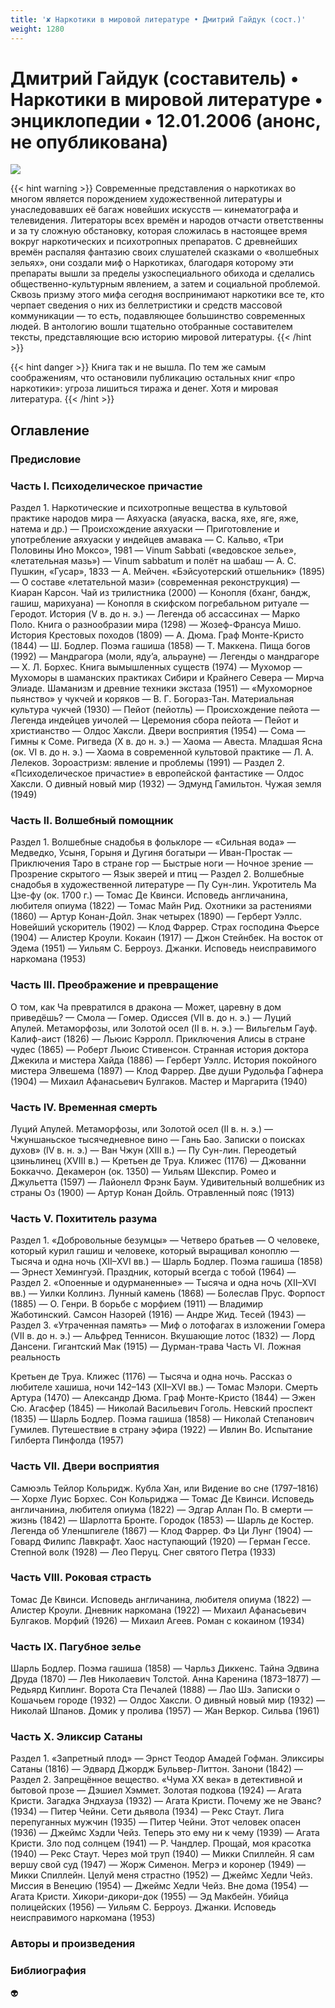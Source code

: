 ```yaml
---
title: '✘ Наркотики в мировой литературе • Дмитрий Гайдук (сост.)'
weight: 1280
---
```


# Дмитрий Гайдук (составитель) • **Наркотики в мировой литературе** • энциклопедии • 12.01.2006 (анонс, не опубликована)

![](/img/gajduk200.jpg)

{{< hint warning >}}
Современные представления о наркотиках во многом является порождением художественной литературы и унаследовавших её багаж новейших искусств — кинематографа и телевидения. Литераторы всех времён и народов отчасти ответственны и за ту сложную обстановку, которая сложилась в настоящее время вокруг наркотических и психотропных препаратов. С древнейших времён распаляя фантазию своих слушателей сказками о «волшебных зельях», они создали миф о Наркотиках, благодаря которому эти препараты вышли за пределы узкоспециального обихода и сделались общественно-культурным явлением, а затем и социальной проблемой. Сквозь призму этого мифа сегодня воспринимают наркотики все те, кто черпает сведения о них из беллетристики и средств массовой коммуникации — то есть, подавляющее большинство современных людей. В антологию вошли тщательно отобранные составителем тексты, представляющие всю историю мировой литературы.
{{< /hint >}}

{{< hint danger >}}
Книга так и не вышла. По тем же самым соображениям, что остановили публикацию остальных книг «про наркотики»: угроза лишиться тиража и денег. Хотя и мировая литература.
{{< /hint >}}

## Оглавление

### Предисловие

### Часть I. Психоделическое причастие

Раздел 1. Наркотические и психотропные вещества в культовой практике народов мира — Аяхуаска (аяуаска, васка, яхе, яге, яже, натема и др.) — Происхождение аяхуаски — Приготовление и употребление аяхуаски у индейцев амавака — С. Кальво, «Три Половины Ино Моксо», 1981 — Vinum Sabbati («ведовское зелье», «летательная мазь») — Vinum sabbatum и полёт на шабаш — А. С. Пушкин, «Гусар», 1833 — А. Мейчен. «Бэйсуотерский отшельник» (1895) — О составе «летательной мази» (современная реконструкция) — Киаран Карсон. Чай из трилистника (2000) — Конопля (бханг, бандж, гашиш, марихуана) — Конопля в скифском погребальном ритуале — Геродот. История (V в. до н. э.) — Легенда об ассассинах — Марко Поло. Книга о разнообразии мира (1298) — Жозеф-Франсуа Мишо. История Крестовых походов (1809) — А. Дюма. Граф Монте-Кристо (1844) — Ш. Бодлер. Поэма гашиша (1858) — Т. Маккена. Пища богов (1992) — Мандрагора (моли, яду’а, альрауне) — Легенды о мандрагоре — Х. Л. Борхес. Книга вымышленных существ (1974) — Мухомор — Мухоморы в шаманских практиках Сибири и Крайнего Севера — Мирча Элиаде. Шаманизм и древние техники экстаза (1951) — «Мухоморное пьянство» у чукчей и коряков — В. Г. Богораз-Тан. Материальная культура чукчей (1930) — Пейот (пейотль) — Происхождение пейота — Легенда индейцев уичолей — Церемония сбора пейота — Пейот и христианство — Олдос Хаксли. Двери восприятия (1954) — Сома — Гимны к Соме. Ригведа (X в. до н. э.) — Хаома — Авеста. Младшая Ясна (ок. VI в. до н. э.) — Хаома в современной культовой практике — Л. А. Лелеков. Зороастризм: явление и проблемы (1991) —
Раздел 2. «Психоделическое причастие» в европейской фантастике — Олдос Хаксли. О дивный новый мир (1932) — Эдмунд Гамильтон. Чужая земля (1949)

### Часть II. Волшебный помощник

Раздел 1. Волшебные снадобья в фольклоре — «Сильная вода» — Медведко, Усыня, Горыня и Дугиня богатыри — Иван-Простак — Приключения Таро в стране гор — Быстрые ноги — Ночное зрение — Прозрение скрытого — Язык зверей и птиц — Раздел 2. Волшебные снадобья в художественной литературе — Пу Сун-лин. Укротитель Ма Цзе-фу (ок. 1700 г.) — Томас Де Квинси. Исповедь англичанина, любителя опиума (1822) — Томас Майн Рид. Охотники за растениями (1860) — Артур Конан-Дойл. Знак четырех (1890) — Герберт Уэллс. Новейший ускоритель (1902) — Клод Фаррер. Страх господина Фьерсе (1904) — Алистер Кроули. Кокаин (1917) — Джон Стейнбек. На восток от Эдема (1951) — Уильям С. Берроуз. Джанки. Исповедь неисправимого наркомана (1953)

### Часть III. Преображение и превращение

О том, как Ча превратился в дракона — Может, царевну в дом приведёшь? — Смола — Гомер. Одиссея (VII в. до н. э.) — Луций Апулей. Метаморфозы, или Золотой осел (II в. н. э.) — Вильгельм Гауф. Калиф-аист (1826) — Льюис Кэрролл. Приключения Алисы в стране чудес (1865) — Роберт Льюис Стивенсон. Странная история доктора Джекила и мистера Хайда (1886) — Герберт Уэллс. История покойного мистера Элвешема (1897) — Клод Фаррер. Две души Рудольфа Гафнера (1904) — Михаил Афанасьевич Булгаков. Мастер и Маргарита (1940)

### Часть IV. Временная смерть

Луций Апулей. Метаморфозы, или Золотой осел (II в. н. э.) — Чжуншаньское тысячедневное вино — Гань Бао. Записки о поисках духов» (IV в. н. э.) — Ван Чжун (XIII в.) — Пу Сун-лин. Переодетый цзиньлинец (XVIII в.) — Кретьен де Труа. Клижес (1176) — Джованни Боккаччо. Декамерон (ок. 1350) — Уильям Шекспир. Ромео и Джульетта (1597) — Лайонелл Фрэнк Баум. Удивительный волшебник из страны Оз (1900) — Артур Конан Дойль. Отравленный пояс (1913)

### Часть V. Похититель разума

Раздел 1. «Добровольные безумцы» — Четверо братьев — О человеке, который курил гашиш и человеке, который выращивал коноплю — Тысяча и одна ночь (XII–XVI вв.) — Шарль Бодлер. Поэма гашиша (1858) — Эрнест Хемингуэй. Праздник, который всегда с тобой (1964) — Раздел 2. «Опоенные и одурманенные» — Тысяча и одна ночь (XII–XVI вв.) — Уилки Коллинз. Лунный камень (1868) — Болеслав Прус. Форпост (1885) — О. Генри. В борьбе с морфием (1911) — Владимир Жаботинский. Самсон Назорей (1916) — Андре Жид. Тесей (1943) — Раздел 3. «Утраченная память» — Миф о лотофагах в изложении Гомера (VII в. до н. э.) — Альфред Теннисон. Вкушающие лотос (1832) — Лорд Дансени. Гигантский Мак (1915) — Дурман-трава
Часть VI. Ложная реальность

Кретьен де Труа. Клижес (1176) — Тысяча и одна ночь. Рассказ о любителе хашиша, ночи 142–143 (XII–XVI вв.) — Томас Мэлори. Смерть Артура (1470) — Александр Дюма. Граф Монте-Кристо (1844) — Эжен Сю. Агасфер (1845) — Николай Васильевич Гоголь. Невский проспект (1835) — Шарль Бодлер. Поэма гашиша (1858) — Николай Степанович Гумилев. Путешествие в страну эфира (1922) — Ивлин Во. Испытание Гилберта Пинфолда (1957)

### Часть VII. Двери восприятия

Самюэль Тейлор Кольридж. Кубла Хан, или Видение во сне (1797–1816) — Хорхе Луис Борхес. Сон Кольриджа — Томас Де Квинси. Исповедь англичанина, любителя опиума (1822) — Эдгар Аллан По. В смерти — жизнь (1842) — Шарлотта Бронте. Городок (1853) — Шарль де Костер. Легенда об Уленшпигеле (1867) — Клод Фаррер. Фэ Ци Лунг (1904) — Говард Филипс Лавкрафт. Хаос наступающий (1920) — Герман Гессе. Степной волк (1928) — Лео Перуц. Снег святого Петра (1933)

### Часть VIII. Роковая страсть

Томас Де Квинси. Исповедь англичанина, любителя опиума (1822) — Алистер Кроули. Дневник наркомана (1922) — Михаил Афанасьевич Булгаков. Морфий (1926) — Михаил Агеев. Роман с кокаином (1934)

### Часть IX. Пагубное зелье

Шарль Бодлер. Поэма гашиша (1858) — Чарльз Диккенс. Тайна Эдвина Друда (1870) — Лев Николаевич Толстой. Анна Каренина (1873–1877) — Редьярд Киплинг. Ворота Ста Печалей (1888) — Лао Шэ. Записки о Кошачьем городе (1932) — Олдос Хаксли. О дивный новый мир (1932) — Николай Шпанов. Домик у пролива (1957) — Жан Веркор. Сильва (1961)

### Часть X. Эликсир Сатаны

Раздел 1. «Запретный плод» — Эрнст Теодор Амадей Гофман. Эликсиры Сатаны (1816) — Эдвард Джордж Бульвер-Литтон. Занони (1842) — Раздел 2. Запрещённое вещество. «Чума XX века» в детективной и бытовой прозе — Дэшиел Хэммет. Золотая подкова (1924) — Агата Кристи. Загадка Эндхауза (1932) — Агата Кристи. Почему же не Эванс? (1934) — Питер Чейни. Сети дьявола (1934) — Рекс Стаут. Лига перепуганных мужчин (1935) — Питер Чейни. Этот человек опасен (1936) — Джеймс Хэдли Чейз. Теперь это ему ни к чему (1939) — Агата Кристи. Зло под солнцем (1941) — Р. Чандлер. Прощай, моя красотка (1940) — Рекс Стаут. Через мой труп (1940) — Микки Спиллейн. Я сам вершу свой суд (1947) — Жорж Сименон. Мегрэ и коронер (1949) — Микки Спиллейн. Целуй меня страстно (1952) — Джеймс Хедли Чейз. Миссия в Венецию (1954) — Джеймс Хедли Чейз. Вне дома (1954) — Агата Кристи. Хикори-дикори-док (1955) — Эд Макбейн. Убийца полицейских (1956) — Уильям С. Берроуз. Джанки. Исповедь неисправимого наркомана (1953)

### Авторы и произведения

### Библиография

👽